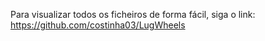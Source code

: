 Para visualizar todos os ficheiros de forma fácil, siga o link:
https://github.com/costinha03/LugWheels
